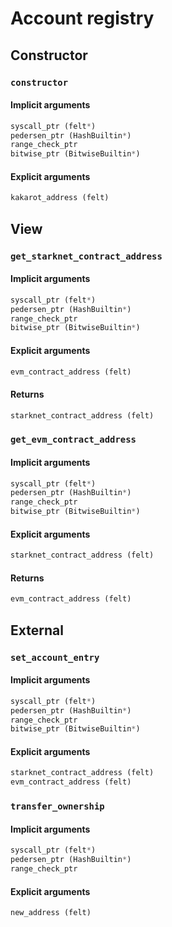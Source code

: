



# Account registry

## Constructor

### `constructor`
  

#### Implicit arguments
  
```python  
syscall_ptr (felt*)  
pedersen_ptr (HashBuiltin*)  
range_check_ptr  
bitwise_ptr (BitwiseBuiltin*)  
```
#### Explicit arguments
  
```python  
kakarot_address (felt)  
```
## View

### `get_starknet_contract_address`
  

#### Implicit arguments
  
```python  
syscall_ptr (felt*)  
pedersen_ptr (HashBuiltin*)  
range_check_ptr  
bitwise_ptr (BitwiseBuiltin*)  
```
#### Explicit arguments
  
```python  
evm_contract_address (felt)  
```
#### Returns
  
```python  
starknet_contract_address (felt)  
```
### `get_evm_contract_address`
  

#### Implicit arguments
  
```python  
syscall_ptr (felt*)  
pedersen_ptr (HashBuiltin*)  
range_check_ptr  
bitwise_ptr (BitwiseBuiltin*)  
```
#### Explicit arguments
  
```python  
starknet_contract_address (felt)  
```
#### Returns
  
```python  
evm_contract_address (felt)  
```
## External

### `set_account_entry`
  

#### Implicit arguments
  
```python  
syscall_ptr (felt*)  
pedersen_ptr (HashBuiltin*)  
range_check_ptr  
bitwise_ptr (BitwiseBuiltin*)  
```
#### Explicit arguments
  
```python  
starknet_contract_address (felt)  
evm_contract_address (felt)  
```
### `transfer_ownership`
  

#### Implicit arguments
  
```python  
syscall_ptr (felt*)  
pedersen_ptr (HashBuiltin*)  
range_check_ptr  
```
#### Explicit arguments
  
```python  
new_address (felt)  
```